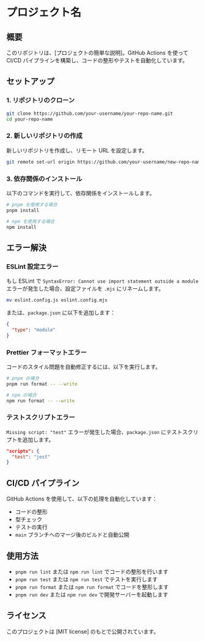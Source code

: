 # プロジェクト名

## 概要

このリポジトリは、[プロジェクトの簡単な説明]。GitHub Actions を使って CI/CD パイプラインを構築し、コードの整形やテストを自動化しています。

## セットアップ

### 1. リポジトリのクローン

```bash
git clone https://github.com/your-username/your-repo-name.git
cd your-repo-name
```

### 2. 新しいリポジトリの作成

新しいリポジトリを作成し、リモート URL を設定します。

```bash
git remote set-url origin https://github.com/your-username/new-repo-name.git
```

### 3. 依存関係のインストール

以下のコマンドを実行して、依存関係をインストールします。

```bash
# pnpm を使用する場合
pnpm install

# npm を使用する場合
npm install
```

## エラー解決

### ESLint 設定エラー

もし ESLint で `SyntaxError: Cannot use import statement outside a module` エラーが発生した場合、設定ファイルを `.mjs` にリネームします。

```bash
mv eslint.config.js eslint.config.mjs
```

または、`package.json` に以下を追加します：

```json
{
  "type": "module"
}
```

### Prettier フォーマットエラー

コードのスタイル問題を自動修正するには、以下を実行します。

```bash
# pnpm の場合
pnpm run format -- --write

# npm の場合
npm run format -- --write
```

### テストスクリプトエラー

`Missing script: "test"` エラーが発生した場合、`package.json` にテストスクリプトを追加します。

```json
"scripts": {
  "test": "jest"
}
```

## CI/CD パイプライン

GitHub Actions を使用して、以下の処理を自動化しています：

- コードの整形
- 型チェック
- テストの実行
- `main` ブランチへのマージ後のビルドと自動公開

## 使用方法

- `pnpm run lint` または `npm run lint` でコードの整形を行います
- `pnpm run test` または `npm run test` でテストを実行します
- `pnpm run format` または `npm run format` でコードを整形します
- `pnpm run dev` または `npm run dev` で開発サーバーを起動します

## ライセンス

このプロジェクトは [MIT license] のもとで公開されています。
